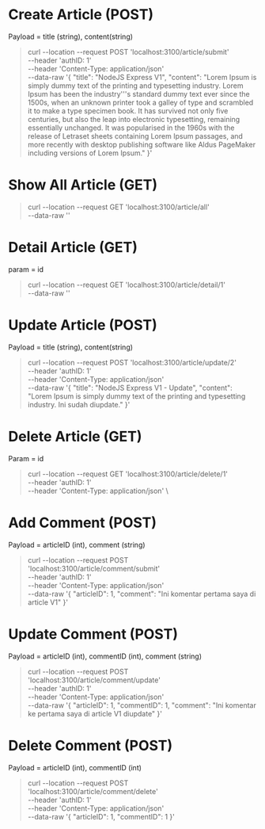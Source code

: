 # Create Article (POST)
Payload = title (string), content(string)
>curl --location --request POST 'localhost:3100/article/submit' \
--header 'authID: 1' \
--header 'Content-Type: application/json' \
--data-raw '{
    "title": "NodeJS Express V1",
    "content": "Lorem Ipsum is simply dummy text of the printing and typesetting industry. Lorem Ipsum has been the industry'\''s standard dummy text ever since the 1500s, when an unknown printer took a galley of type and scrambled it to make a type specimen book. It has survived not only five centuries, but also the leap into electronic typesetting, remaining essentially unchanged. It was popularised in the 1960s with the release of Letraset sheets containing Lorem Ipsum passages, and more recently with desktop publishing software like Aldus PageMaker including versions of Lorem Ipsum."
}'


# Show All Article (GET)
> curl --location --request GET 'localhost:3100/article/all' \
--data-raw ''


# Detail Article (GET)
param = id
> curl --location --request GET 'localhost:3100/article/detail/1' \
--data-raw ''



# Update Article (POST)
Payload = title (string), content(string)
> curl --location --request POST 'localhost:3100/article/update/2' \
--header 'authID: 1' \
--header 'Content-Type: application/json' \
--data-raw '{
    "title": "NodeJS Express V1 - Update",
    "content": "Lorem Ipsum is simply dummy text of the printing and typesetting industry. Ini sudah diupdate."
}'


# Delete Article (GET)
Param = id
> curl --location --request GET 'localhost:3100/article/delete/1' \
--header 'authID: 1' \
--header 'Content-Type: application/json' \


# Add Comment (POST)
Payload = articleID (int), comment (string)
> curl --location --request POST 'localhost:3100/article/comment/submit' \
--header 'authID: 1' \
--header 'Content-Type: application/json' \
--data-raw '{
    "articleID": 1,
    "comment": "Ini komentar pertama saya di article V1"
}'


# Update Comment (POST)
Payload = articleID (int), commentID (int), comment (string)
> curl --location --request POST 'localhost:3100/article/comment/update' \
--header 'authID: 1' \
--header 'Content-Type: application/json' \
--data-raw '{
    "articleID": 1,
    "commentID": 1,
    "comment": "Ini komentar ke pertama saya di article V1 diupdate"
}'


# Delete Comment (POST)
Payload = articleID (int), commentID (int)
> curl --location --request POST 'localhost:3100/article/comment/delete' \
--header 'authID: 1' \
--header 'Content-Type: application/json' \
--data-raw '{
    "articleID": 1,
    "commentID": 1
}'
